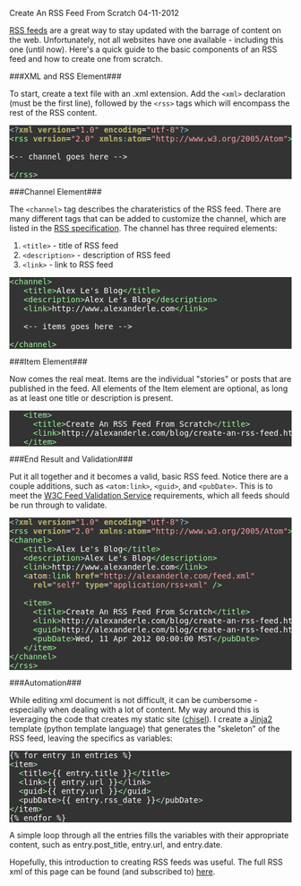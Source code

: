 Create An RSS Feed From Scratch
04-11-2012

[RSS feeds][1] are a great way to stay updated with the barrage of content on the web. Unfortunately, not all websites have one available - including this one (until now). Here's a quick guide to the basic components of an RSS feed and how to create one from scratch.

<style type="text/css">
pre { font-family: monospace; color: #ffffff; background-color: #333333; }
.Special { color: #ffdead; }
.Identifier { color: #98fb98; }
.Constant { color: #ffa0a0; }
.Type { color: #bdb76b; font-weight: bold; }
.Comment { color: #87ceeb; }
</style>

###XML and RSS Element###

To start, create a text file with an .xml extension. Add the `<xml>` declaration (must be the first line), followed by the `<rss>` tags which will encompass the rest of the RSS content.

<pre>
<span class="Comment">&lt;?</span><span class="Type">xml</span><span class="Type"> </span><span class="Type">version</span>=<span class="Constant">&quot;1.0&quot;</span><span class="Type"> </span><span class="Type">encoding</span>=<span class="Constant">&quot;utf-8&quot;</span><span class="Comment">?&gt;</span>
<span class="Identifier">&lt;</span><span class="Identifier">rss</span><span class="Identifier"> </span><span class="Type">version</span>=<span class="Constant">&quot;2.0&quot;</span><span class="Identifier"> </span><span class="Type">xmlns</span><span class="Comment">:</span><span class="Type">atom</span>=<span class="Constant">&quot;http://www.w3.org/2005/Atom&quot;</span><span class="Identifier">&gt;</span>

<-- channel goes here -->

<span class="Identifier">&lt;/rss&gt;</span>
</pre>

###Channel Element###

The `<channel>` tag describes the charateristics of the RSS feed. There are many different tags that can be added to customize the channel, which are listed in the [RSS specification][2]. The channel has three required elements:

1. `<title>` - title of RSS feed
2. `<description>` - description of RSS feed
2. `<link>` - link to RSS feed

<pre>
<span class="Identifier">&lt;</span><span class="Identifier">channel</span><span class="Identifier">&gt;</span>
   <span class="Identifier">&lt;</span><span class="Identifier">title</span><span class="Identifier">&gt;</span>Alex Le's Blog<span class="Identifier">&lt;/title&gt;</span>
   <span class="Identifier">&lt;</span><span class="Identifier">description</span><span class="Identifier">&gt;</span>Alex Le's Blog<span class="Identifier">&lt;/description&gt;</span>
   <span class="Identifier">&lt;</span><span class="Identifier">link</span><span class="Identifier">&gt;</span>http://www.alexanderle.com<span class="Identifier">&lt;/link&gt;</span>

   <-- items goes here -->

<span class="Identifier">&lt;/channel&gt;</span>
</pre>

###Item Element###

Now comes the real meat. Items are the individual "stories" or posts that are published in the feed. All elements of the Item element are optional, as long as at least one title or description is present.

<pre>
   <span class="Identifier">&lt;</span><span class="Identifier">item</span><span class="Identifier">&gt;</span>
     <span class="Identifier">&lt;</span><span class="Identifier">title</span><span class="Identifier">&gt;</span>Create An RSS Feed From Scratch<span class="Identifier">&lt;/title&gt;</span>
     <span class="Identifier">&lt;</span><span class="Identifier">link</span><span class="Identifier">&gt;</span>http://alexanderle.com/blog/create-an-rss-feed.html<span class="Identifier">&lt;/link&gt;</span>
   <span class="Identifier">&lt;/item&gt;</span>
</pre>

###End Result and Validation###

Put it all together and it becomes a valid, basic RSS feed. Notice there are a couple additions, such as `<atom:link>`, `<guid>`, and `<pubDate>`. This is to meet the [W3C Feed Validation Service][3] requirements, which all feeds should be run through to validate.

<pre>
<span class="Comment">&lt;?</span><span class="Type">xml</span><span class="Type"> </span><span class="Type">version</span>=<span class="Constant">&quot;1.0&quot;</span><span class="Type"> </span><span class="Type">encoding</span>=<span class="Constant">&quot;utf-8&quot;</span><span class="Comment">?&gt;</span>
<span class="Identifier">&lt;</span><span class="Identifier">rss</span><span class="Identifier"> </span><span class="Type">version</span>=<span class="Constant">&quot;2.0&quot;</span><span class="Identifier"> </span><span class="Type">xmlns</span><span class="Comment">:</span><span class="Type">atom</span>=<span class="Constant">&quot;http://www.w3.org/2005/Atom&quot;</span><span class="Identifier">&gt;</span>
<span class="Identifier">&lt;</span><span class="Identifier">channel</span><span class="Identifier">&gt;</span>
   <span class="Identifier">&lt;</span><span class="Identifier">title</span><span class="Identifier">&gt;</span>Alex Le's Blog<span class="Identifier">&lt;/title&gt;</span>
   <span class="Identifier">&lt;</span><span class="Identifier">description</span><span class="Identifier">&gt;</span>Alex Le's Blog<span class="Identifier">&lt;/description&gt;</span>
   <span class="Identifier">&lt;</span><span class="Identifier">link</span><span class="Identifier">&gt;</span>http://www.alexanderle.com<span class="Identifier">&lt;/link&gt;</span>
   <span class="Identifier">&lt;</span><span class="Special">atom</span><span class="Comment">:</span><span class="Identifier">link</span><span class="Identifier"> </span><span class="Type">href</span>=<span class="Constant">&quot;http://alexanderle.com/feed.xml&quot;</span><span class="Identifier"> </span>
     <span class="Type">rel</span>=<span class="Constant">&quot;self&quot;</span><span class="Identifier"> </span><span class="Type">type</span>=<span class="Constant">&quot;application/rss+xml&quot;</span><span class="Identifier"> /&gt;</span>

   <span class="Identifier">&lt;</span><span class="Identifier">item</span><span class="Identifier">&gt;</span>
     <span class="Identifier">&lt;</span><span class="Identifier">title</span><span class="Identifier">&gt;</span>Create An RSS Feed From Scratch<span class="Identifier">&lt;/title&gt;</span>
     <span class="Identifier">&lt;</span><span class="Identifier">link</span><span class="Identifier">&gt;</span>http://alexanderle.com/blog/create-an-rss-feed.html<span class="Identifier">&lt;/link&gt;</span>
     <span class="Identifier">&lt;</span><span class="Identifier">guid</span><span class="Identifier">&gt;</span>http://alexanderle.com/blog/create-an-rss-feed.html<span class="Identifier">&lt;/guid&gt;</span>
     <span class="Identifier">&lt;</span><span class="Identifier">pubDate</span><span class="Identifier">&gt;</span>Wed, 11 Apr 2012 00:00:00 MST<span class="Identifier">&lt;/pubDate&gt;</span>
   <span class="Identifier">&lt;/item&gt;</span>
<span class="Identifier">&lt;/channel&gt;</span>
<span class="Identifier">&lt;/rss&gt;</span>
</pre>

###Automation###

While editing xml document is not difficult, it can be cumbersome - especially when dealing with a lot of content. My way around this is leveraging the code that creates my static site ([chisel][5]). I create a [Jinja2][6] template (python template language) that generates the "skeleton" of the RSS feed, leaving the specifics as variables:

<pre>
{% for entry in entries %}
<span class="Identifier">&lt;</span>item<span class="Identifier">&gt;</span>
  <span class="Identifier">&lt;</span><span class="Statement">title</span><span class="Identifier">&gt;</span><span class="Title">{{ entry.title }}</span><span class="Identifier">&lt;/</span><span class="Statement">title</span><span class="Identifier">&gt;</span>
  <span class="Identifier">&lt;</span><span class="Statement">link</span><span class="Identifier">&gt;</span>{{ entry.url }}<span class="Identifier">&lt;/</span><span class="Statement">link</span><span class="Identifier">&gt;</span>
  <span class="Identifier">&lt;</span>guid<span class="Identifier">&gt;</span>{{ entry.url }}<span class="Identifier">&lt;/</span>guid<span class="Identifier">&gt;</span>
  <span class="Identifier">&lt;</span>pubDate<span class="Identifier">&gt;</span>{{ entry.rss_date }}<span class="Identifier">&lt;/</span>pubDate<span class="Identifier">&gt;</span>
<span class="Identifier">&lt;/</span>item<span class="Identifier">&gt;</span>
{% endfor %}
</pre>

A simple loop through all the entries fills the variables with their appropriate content, such as entry.post\_title, entry.url, and entry.date.

Hopefully, this introduction to creating RSS feeds was useful. The full RSS xml of this page can be found (and subscribed to) [here][4].

[1]: http://en.wikipedia.org/wiki/RSS
[2]: http://www.rssboard.org/rss-specification
[3]: http://validator.w3.org/feed/
[4]: http://alexanderle.com/feed.xml
[5]: http://alexanderle.com/blog/2012/02/29/move-to-github.html
[6]: http://jinja.pocoo.org/docs/
